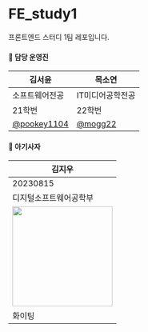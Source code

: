 # FE_study1

프론트엔드 스터디 1팀 레포입니다.

#### 🦁 담당 운영진

| 김서윤                                       | 목소연                               |
| -------------------------------------------- | ------------------------------------ |
| 소프트웨어전공                               | IT미디어공학전공                     |
| 21학번                                       | 22학번                               |
| [@pookey1104](https://github.com/pookey1104) | [@mogg22](https://github.com/mogg22) |

#### 🦁 아기사자
| 김지우 |
| --- |
| 20230815 |
| 디지털소프트웨어공학부 |
| <img width="200" src="https://avatars.githubusercontent.com/u/202631635?v=4"> |
| 화이팅                                                                        |
